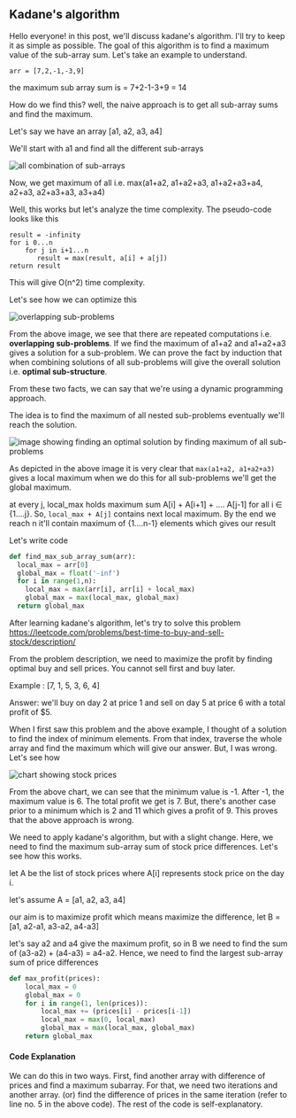 ## Kadane's algorithm

Hello everyone! in this post, we'll discuss kadane's algorithm. I'll try to keep it as simple as possible. The goal of this algorithm is to find a maximum value of the sub-array sum. Let's take an example to understand.

`arr = [7,2,-1,-3,9]`

the maximum sub array sum is = 7+2-1-3+9 = 14

How do we find this? well, the naive approach is to get all sub-array sums and find the maximum.

Let's say we have an array \[a1, a2, a3, a4]

We'll start with a1 and find all the different sub-arrays

![all combination of sub-arrays](/media/combinations.png "all sub-arrays with possible maximum sum")

Now, we get maximum of all i.e. max(a1+a2, a1+a2+a3, a1+a2+a3+a4, a2+a3, a2+a3+a3, a3+a4)

Well, this works but let's analyze the time complexity. The pseudo-code looks like this

```
result = -infinity
for i 0...n
    for j in i+1...n
       result = max(result, a[i] + a[j])
return result
```

This will give O(n^2) time complexity.

Let's see how we can optimize this

![overlapping sub-problems](/media/overlapping_subproblems.png "overlapping sub-problems")

From the above image, we see that there are repeated computations i.e. **overlapping sub-problems**. If we find the maximum of a1+a2 and a1+a2+a3 gives a solution for a sub-problem. We can prove the fact by induction that when combining solutions of all sub-problems will give the overall solution i.e. **optimal sub-structure**. 

From these two facts, we can say that we're using a dynamic programming approach.

The idea is to find the maximum of all nested sub-problems eventually we'll reach the solution.

![image showing finding an optimal solution by finding maximum of all sub-problems](/media/optimal_solution.png "find the maximum of sub-problem recursively to reach an optimized solution")

As depicted in the above image it is very clear that `max(a1+a2, a1+a2+a3)` gives a local maximum when we do this for all sub-problems we'll get the global maximum.

 at every j, local_max holds maximum sum A\[i] + A\[i+1] + .... A\[j-1] for all i ∈ {1....j}. So, `local_max + A[j]` contains next local maximum. By the end we reach n it'll contain maximum of {1....n-1} elements which gives our result

Let's write code

```python
def find_max_sub_array_sum(arr):
  local_max = arr[0]
  global_max = float('-inf')
  for i in range(1,n):
    local_max = max(arr[i], arr[i] + local_max)
    global_max = max(local_max, global_max)
  return global_max
```

After learning kadane's algorithm, let's try to solve this problem <https://leetcode.com/problems/best-time-to-buy-and-sell-stock/description/>

From the problem description, we need to maximize the profit by finding optimal buy and sell prices. You cannot sell first and buy later.

Example : \[7, 1, 5, 3, 6, 4]

Answer: we'll buy on day 2 at price 1 and sell on day 5 at price 6 with a total profit of $5.

When I first saw this problem and the above example, I thought of a solution to find the index of minimum elements. From that index, traverse the whole array and find the maximum which will give our answer. But, I was wrong. Let's see how

![chart showing stock prices](/media/chart.png "refer to above chart showing stock prices overtime")

From the above chart, we can see that the minimum value is -1. After -1, the maximum value is 6. The total profit we get is 7. But, there's another case prior to a minimum which is 2 and 11 which gives a profit of 9. This proves that the above approach is wrong.  

We need to apply kadane's algorithm, but with a slight change. Here, we need to find the maximum sub-array sum of stock price differences. Let's see how this works.

let A be the list of stock prices where A\[i] represents stock price on the day i.

let's assume A = [a1, a2, a3, a4]

our aim is to maximize profit which means maximize the difference, let B = \[a1, a2-a1, a3-a2, a4-a3]

let's say a2 and a4 give the maximum profit, so in B we need to find the sum of (a3-a2) + (a4-a3) = a4-a2. Hence, we need to find the largest sub-array sum of price differences

```python
def max_profit(prices):
    local_max = 0
    global_max = 0
    for i in range(1, len(prices)):
        local_max += (prices[i] - prices[i-1])
        local_max = max(0, local_max)
        global_max = max(local_max, global_max)
    return global_max
```

#### Code Explanation

We can do this in two ways. First, find another array with difference of prices and find a maximum subarray. For that, we need two iterations and another array. (or) find the difference of prices in the same iteration (refer to line no. 5 in the above code). The rest of the code is self-explanatory.